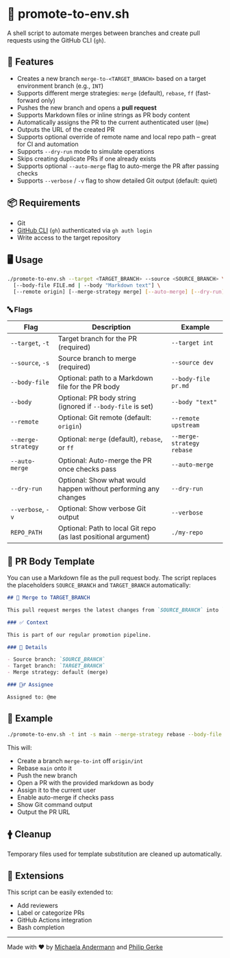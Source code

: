 # 🚀 promote-to-env.sh

A shell script to automate merges between branches and create pull requests using the GitHub CLI (`gh`).

## 🔧 Features

- Creates a new branch `merge-to-<TARGET_BRANCH>` based on a target environment branch (e.g., `INT`)
- Supports different merge strategies: `merge` (default), `rebase`, `ff` (fast-forward only)
- Pushes the new branch and opens a **pull request**
- Supports Markdown files or inline strings as PR body content
- Automatically assigns the PR to the current authenticated user (`@me`)
- Outputs the URL of the created PR
- Supports optional override of remote name and local repo path – great for CI and automation
- Supports `--dry-run` mode to simulate operations
- Skips creating duplicate PRs if one already exists
- Supports optional `--auto-merge` flag to auto-merge the PR after passing checks
- Supports `--verbose` / `-v` flag to show detailed Git output (default: quiet)

## 📦 Requirements

- Git
- [GitHub CLI](https://cli.github.com/) (`gh`) authenticated via `gh auth login`
- Write access to the target repository

## 🖥️ Usage

```bash
./promote-to-env.sh --target <TARGET_BRANCH> --source <SOURCE_BRANCH> \
  [--body-file FILE.md | --body "Markdown text"] \
  [--remote origin] [--merge-strategy merge] [--auto-merge] [--dry-run] [--verbose] [REPO_PATH]
```

### 🔤 Flags

| Flag               | Description                                                     | Example                   |
| ------------------ | --------------------------------------------------------------- | ------------------------- |
| `--target`, `-t`   | Target branch for the PR (required)                             | `--target int`            |
| `--source`, `-s`   | Source branch to merge (required)                               | `--source dev`            |
| `--body-file`      | Optional: path to a Markdown file for the PR body               | `--body-file pr.md`       |
| `--body`           | Optional: PR body string (ignored if `--body-file` is set)      | `--body "text"`           |
| `--remote`         | Optional: Git remote (default: `origin`)                        | `--remote upstream`       |
| `--merge-strategy` | Optional: `merge` (default), `rebase`, or `ff`                  | `--merge-strategy rebase` |
| `--auto-merge`     | Optional: Auto-merge the PR once checks pass                    | `--auto-merge`            |
| `--dry-run`        | Optional: Show what would happen without performing any changes | `--dry-run`               |
| `--verbose`, `-v`  | Optional: Show verbose Git output                               | `--verbose`               |
| `REPO_PATH`        | Optional: Path to local Git repo (as last positional argument)  | `./my-repo`               |

## 📝 PR Body Template

You can use a Markdown file as the pull request body. The script replaces the placeholders `SOURCE_BRANCH` and `TARGET_BRANCH` automatically:

```md
## 🔀 Merge to TARGET_BRANCH

This pull request merges the latest changes from `SOURCE_BRANCH` into `TARGET_BRANCH`.

### ✅ Context

This is part of our regular promotion pipeline.

### 🚰 Details

- Source branch: `SOURCE_BRANCH`
- Target branch: `TARGET_BRANCH`
- Merge strategy: default (merge)

### 🙋‍♂️ Assignee

Assigned to: @me
```

## 🔁 Example

```bash
./promote-to-env.sh -t int -s main --merge-strategy rebase --body-file .github/pr.md --auto-merge --verbose ./repo
```

This will:

- Create a branch `merge-to-int` off `origin/int`
- Rebase `main` onto it
- Push the new branch
- Open a PR with the provided markdown as body
- Assign it to the current user
- Enable auto-merge if checks pass
- Show Git command output
- Output the PR URL

## 🛉 Cleanup

Temporary files used for template substitution are cleaned up automatically.

## 💠 Extensions

This script can be easily extended to:

- Add reviewers
- Label or categorize PRs
- GitHub Actions integration
- Bash completion

---

Made with ❤️ by [Michaela Andermann](https://github.com/michix99) and [Philip Gerke](https://github.com/pgerke)
